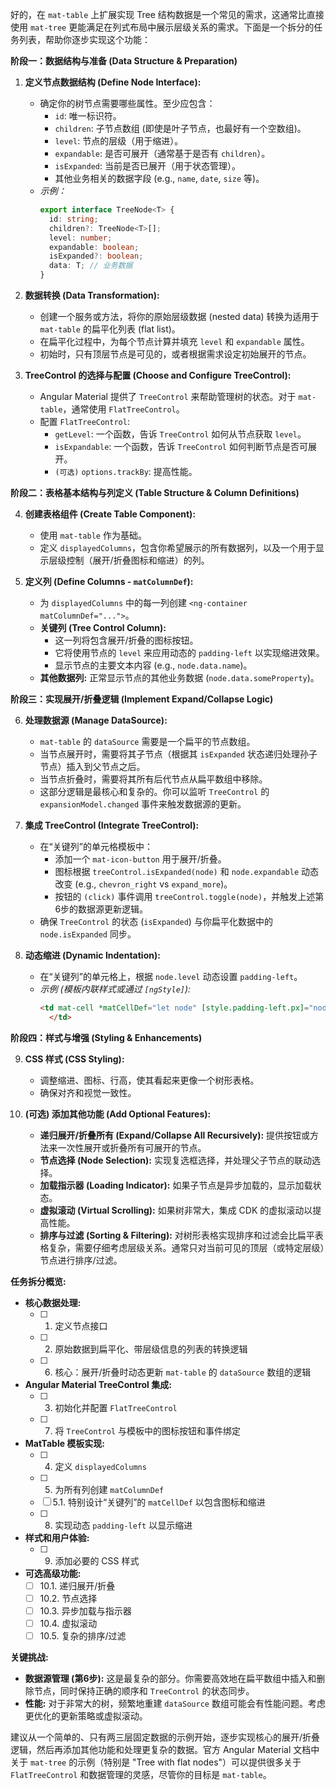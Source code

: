 好的，在 `mat-table` 上扩展实现 Tree 结构数据是一个常见的需求，这通常比直接使用 `mat-tree` 更能满足在列式布局中展示层级关系的需求。下面是一个拆分的任务列表，帮助你逐步实现这个功能：

**阶段一：数据结构与准备 (Data Structure & Preparation)**

1.  **定义节点数据结构 (Define Node Interface):**

      * 确定你的树节点需要哪些属性。至少应包含：
          * `id`: 唯一标识符。
          * `children`: 子节点数组 (即使是叶子节点，也最好有一个空数组)。
          * `level`: 节点的层级（用于缩进）。
          * `expandable`: 是否可展开（通常基于是否有 `children`）。
          * `isExpanded`: 当前是否已展开（用于状态管理）。
          * 其他业务相关的数据字段 (e.g., `name`, `date`, `size` 等)。
      * *示例：*
        ```typescript
        export interface TreeNode<T> {
          id: string;
          children?: TreeNode<T>[];
          level: number;
          expandable: boolean;
          isExpanded?: boolean;
          data: T; // 业务数据
        }
        ```

2.  **数据转换 (Data Transformation):**

      * 创建一个服务或方法，将你的原始层级数据 (nested data) 转换为适用于 `mat-table` 的扁平化列表 (flat list)。
      * 在扁平化过程中，为每个节点计算并填充 `level` 和 `expandable` 属性。
      * 初始时，只有顶层节点是可见的，或者根据需求设定初始展开的节点。

3.  **TreeControl 的选择与配置 (Choose and Configure TreeControl):**

      * Angular Material 提供了 `TreeControl` 来帮助管理树的状态。对于 `mat-table`，通常使用 `FlatTreeControl`。
      * 配置 `FlatTreeControl`:
          * `getLevel`: 一个函数，告诉 `TreeControl` 如何从节点获取 `level`。
          * `isExpandable`: 一个函数，告诉 `TreeControl` 如何判断节点是否可展开。
          * `(可选)` `options.trackBy`: 提高性能。

**阶段二：表格基本结构与列定义 (Table Structure & Column Definitions)**

4.  **创建表格组件 (Create Table Component):**

      * 使用 `mat-table` 作为基础。
      * 定义 `displayedColumns`，包含你希望展示的所有数据列，以及一个用于显示层级控制（展开/折叠图标和缩进）的列。

5.  **定义列 (Define Columns - `matColumnDef`):**

      * 为 `displayedColumns` 中的每一列创建 `<ng-container matColumnDef="...">`。
      * **关键列 (Tree Control Column):**
          * 这一列将包含展开/折叠的图标按钮。
          * 它将使用节点的 `level` 来应用动态的 `padding-left` 以实现缩进效果。
          * 显示节点的主要文本内容 (e.g., `node.data.name`)。
      * **其他数据列:** 正常显示节点的其他业务数据 (`node.data.someProperty`)。

**阶段三：实现展开/折叠逻辑 (Implement Expand/Collapse Logic)**

6.  **处理数据源 (Manage DataSource):**

      * `mat-table` 的 `dataSource` 需要是一个扁平的节点数组。
      * 当节点展开时，需要将其子节点（根据其 `isExpanded` 状态递归处理孙子节点）插入到父节点之后。
      * 当节点折叠时，需要将其所有后代节点从扁平数组中移除。
      * 这部分逻辑是最核心和复杂的。你可以监听 `TreeControl` 的 `expansionModel.changed` 事件来触发数据源的更新。

7.  **集成 TreeControl (Integrate TreeControl):**

      * 在“关键列”的单元格模板中：
          * 添加一个 `mat-icon-button` 用于展开/折叠。
          * 图标根据 `treeControl.isExpanded(node)` 和 `node.expandable` 动态改变 (e.g., `chevron_right` vs `expand_more`)。
          * 按钮的 `(click)` 事件调用 `treeControl.toggle(node)`，并触发上述第6步的数据源更新逻辑。
      * 确保 `TreeControl` 的状态 (`isExpanded`) 与你扁平化数据中的 `node.isExpanded` 同步。

8.  **动态缩进 (Dynamic Indentation):**

      * 在“关键列”的单元格上，根据 `node.level` 动态设置 `padding-left`。
      * *示例 (模板内联样式或通过 `[ngStyle]`):*
        ```html
        <td mat-cell *matCellDef="let node" [style.padding-left.px]="node.level * 24">
          </td>
        ```

**阶段四：样式与增强 (Styling & Enhancements)**

9.  **CSS 样式 (CSS Styling):**

      * 调整缩进、图标、行高，使其看起来更像一个树形表格。
      * 确保对齐和视觉一致性。

10. **(可选) 添加其他功能 (Add Optional Features):**

      * **递归展开/折叠所有 (Expand/Collapse All Recursively):** 提供按钮或方法来一次性展开或折叠所有可展开的节点。
      * **节点选择 (Node Selection):** 实现复选框选择，并处理父子节点的联动选择。
      * **加载指示器 (Loading Indicator):** 如果子节点是异步加载的，显示加载状态。
      * **虚拟滚动 (Virtual Scrolling):** 如果树非常大，集成 CDK 的虚拟滚动以提高性能。
      * **排序与过滤 (Sorting & Filtering):** 对树形表格实现排序和过滤会比扁平表格复杂，需要仔细考虑层级关系。通常只对当前可见的顶层（或特定层级）节点进行排序/过滤。

**任务拆分概览:**

  * **核心数据处理:**
      * [ ] 1. 定义节点接口
      * [ ] 2. 原始数据到扁平化、带层级信息的列表的转换逻辑
      * [ ] 6. 核心：展开/折叠时动态更新 `mat-table` 的 `dataSource` 数组的逻辑
  * **Angular Material TreeControl 集成:**
      * [ ] 3. 初始化并配置 `FlatTreeControl`
      * [ ] 7. 将 `TreeControl` 与模板中的图标按钮和事件绑定
  * **MatTable 模板实现:**
      * [ ] 4. 定义 `displayedColumns`
      * [ ] 5. 为所有列创建 `matColumnDef`
      * [ ] 5.1. 特别设计“关键列”的 `matCellDef` 以包含图标和缩进
      * [ ] 8. 实现动态 `padding-left` 以显示缩进
  * **样式和用户体验:**
      * [ ] 9. 添加必要的 CSS 样式
  * **可选高级功能:**
      * [ ] 10.1. 递归展开/折叠
      * [ ] 10.2. 节点选择
      * [ ] 10.3. 异步加载与指示器
      * [ ] 10.4. 虚拟滚动
      * [ ] 10.5. 复杂的排序/过滤

**关键挑战:**

  * **数据源管理 (第6步):** 这是最复杂的部分。你需要高效地在扁平数组中插入和删除节点，同时保持正确的顺序和 `TreeControl` 的状态同步。
  * **性能:** 对于非常大的树，频繁地重建 `dataSource` 数组可能会有性能问题。考虑更优化的更新策略或虚拟滚动。

建议从一个简单的、只有两三层固定数据的示例开始，逐步实现核心的展开/折叠逻辑，然后再添加其他功能和处理更复杂的数据。官方 Angular Material 文档中关于 `mat-tree` 的示例（特别是 "Tree with flat nodes"）可以提供很多关于 `FlatTreeControl` 和数据管理的灵感，尽管你的目标是 `mat-table`。

